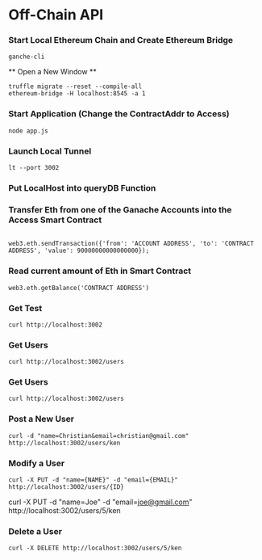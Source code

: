 # Off-Chain API

### Start Local Ethereum Chain and Create Ethereum Bridge
```
ganche-cli 
```
** Open a New Window **



```
truffle migrate --reset --compile-all
ethereum-bridge -H localhost:8545 -a 1
```

### Start Application (Change the ContractAddr to Access)
```
node app.js
```

### Launch Local Tunnel 
```
lt --port 3002
```


### Put LocalHost into queryDB Function 


### Transfer Eth from one of the Ganache Accounts into the Access Smart Contract 
```

web3.eth.sendTransaction({'from': 'ACCOUNT ADDRESS', 'to': 'CONTRACT ADDRESS', 'value': 90000000000000000});
```

### Read current amount of Eth in Smart Contract
```
web3.eth.getBalance('CONTRACT ADDRESS')

```


### Get Test
```
curl http://localhost:3002
```

### Get Users
```
curl http://localhost:3002/users
```

### Get Users
```
curl http://localhost:3002/users
```


### Post a New User
```
curl -d "name=Christian&email=christian@gmail.com" http://localhost:3002/users/ken
```

### Modify a User
```
curl -X PUT -d "name={NAME}" -d "email={EMAIL}" http://localhost:3002/users/{ID}
```

curl -X PUT -d "name=Joe" -d "email=joe@gmail.com" http://localhost:3002/users/5/ken


### Delete a User
```
curl -X DELETE http://localhost:3002/users/5/ken
```



